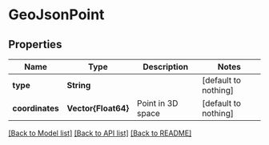 # GeoJsonPoint


## Properties
Name | Type | Description | Notes
------------ | ------------- | ------------- | -------------
**type** | **String** |  | [default to nothing]
**coordinates** | **Vector{Float64}** | Point in 3D space | [default to nothing]


[[Back to Model list]](../README.md#models) [[Back to API list]](../README.md#api-endpoints) [[Back to README]](../README.md)



